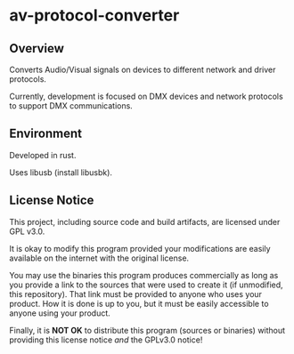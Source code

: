 # av-protocol-converter

## Overview
Converts Audio/Visual signals on devices to different network and driver protocols.

Currently, development is focused on DMX devices and network protocols to support DMX communications.

## Environment
Developed in rust. 

Uses libusb (install libusbk).

## License Notice

This project, including source code and build artifacts, are licensed under GPL v3.0.

It is okay to modify this program provided your modifications are easily available on the internet
with the original license.

You may use the binaries this program produces commercially as long as you provide a link to the sources 
that were used to create it (if unmodified, this repository). That link must be provided to anyone who uses your product.
How it is done is up to you, but it must be easily accessible to anyone using your product.

Finally, it is **NOT OK** to distribute this program (sources or binaries) without providing this license notice _and_ the GPLv3.0 notice! 